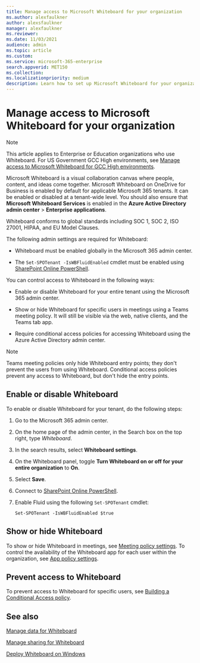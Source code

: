 ```yaml
---
title: Manage access to Microsoft Whiteboard for your organization
ms.author: alexfaulkner
author: alexsfaulkner
manager: alexfaulkner
ms.reviewer: 
ms.date: 11/03/2021
audience: admin
ms.topic: article
ms.custom: 
ms.service: microsoft-365-enterprise
search.appverid: MET150
ms.collection: 
ms.localizationpriority: medium
description: Learn how to set up Microsoft Whiteboard for your organization in the Microsoft 365 admin center.
---
```


# Manage access to Microsoft Whiteboard for your organization

>[!NOTE]
> This article applies to Enterprise or Education organizations who use Whiteboard. For US Government GCC High environments, see [Manage access to Microsoft Whiteboard for GCC High environments](manage-whiteboard-access-gcc-high.md).

Microsoft Whiteboard is a visual collaboration canvas where people, content, and ideas come together. Microsoft Whiteboard on OneDrive for Business is enabled by default for applicable Microsoft 365 tenants. It can be enabled or disabled at a tenant-wide level. You should also ensure that **Microsoft Whiteboard Services** is enabled in the **Azure Active Directory admin center** > **Enterprise applications**.

Whiteboard conforms to global standards including SOC 1, SOC 2, ISO 27001, HIPAA, and EU Model Clauses. 

The following admin settings are required for Whiteboard:

- Whiteboard must be enabled globally in the Microsoft 365 admin center.

- The <code>Set-SPOTenant -IsWBFluidEnabled</code> cmdlet must be enabled using [SharePoint Online PowerShell](/powershell/sharepoint/sharepoint-online/connect-sharepoint-online).

You can control access to Whiteboard in the following ways:

- Enable or disable Whiteboard for your entire tenant using the Microsoft 365 admin center.

- Show or hide Whiteboard for specific users in meetings using a Teams meeting policy. It will still be visible via the web, native clients, and the Teams tab app.

- Require conditional access policies for accessing Whiteboard using the Azure Active Directory admin center.

>[!NOTE]
> Teams meeting policies only hide Whiteboard entry points; they don't prevent the users from using Whiteboard. Conditional access policies prevent any access to Whiteboard, but don't hide the entry points.

## Enable or disable Whiteboard

To enable or disable Whiteboard for your tenant, do the following steps:

1. Go to the Microsoft 365 admin center.

2. On the home page of the admin center, in the Search box on the top right, type *Whiteboard*.

3. In the search results, select **Whiteboard settings**.

4. On the Whiteboard panel, toggle **Turn Whiteboard on or off for your entire organization** to **On**.

5. Select **Save**.

6. Connect to [SharePoint Online PowerShell](/powershell/sharepoint/sharepoint-online/connect-sharepoint-online).

7. Enable Fluid using the following <code>Set-SPOTenant</code> cmdlet:

   <pre><code class="lang-powershell">Set-SPOTenant -IsWBFluidEnabled $true</code></pre>
 
## Show or hide Whiteboard

To show or hide Whiteboard in meetings, see [Meeting policy settings](/microsoftteams/meeting-policies-content-sharing). To control the availability of the Whiteboard app for each user within the organization, see [App policy settings](/microsoftteams/app-policies).

## Prevent access to Whiteboard

To prevent access to Whiteboard for specific users, see [Building a Conditional Access policy](/azure/active-directory/conditional-access/concept-conditional-access-policies).

## See also

[Manage data for Whiteboard](manage-data-organizations.md)

[Manage sharing for Whiteboard](manage-sharing-organizations.md)

[Deploy Whiteboard on Windows](deploy-on-windows-organizations.md)

